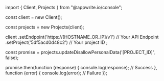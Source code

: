 import { Client, Projects } from "@appwrite.io/console";

const client = new Client();

const projects = new Projects(client);

client
    .setEndpoint('https://[HOSTNAME_OR_IP]/v1') // Your API Endpoint
    .setProject('5df5acd0d48c2') // Your project ID
;

const promise = projects.updateDisallowPersonalData('[PROJECT_ID]', false);

promise.then(function (response) {
    console.log(response); // Success
}, function (error) {
    console.log(error); // Failure
});